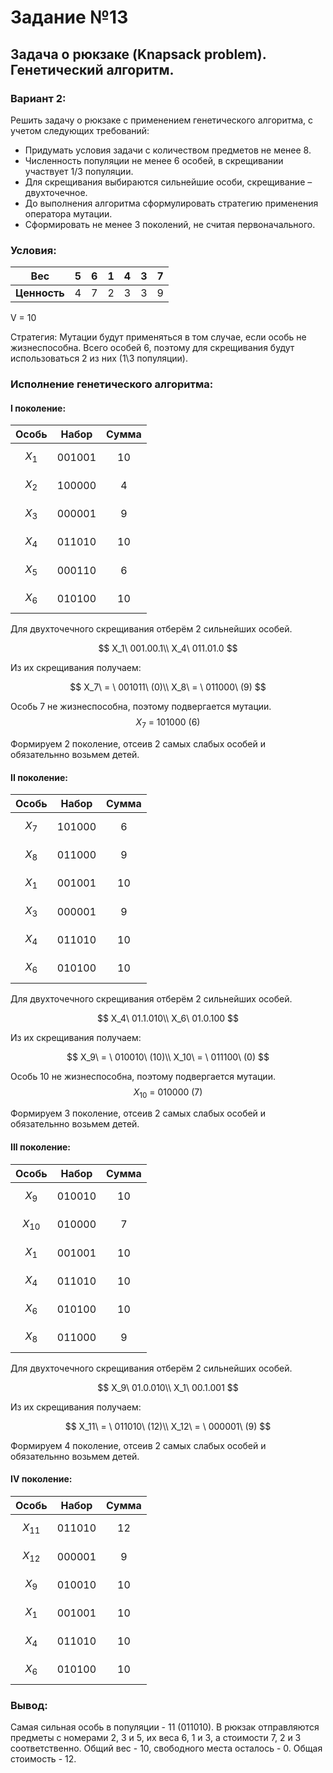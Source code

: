 # Задание №13
## Задача о рюкзаке (Knapsack problem). Генетический алгоритм.
### Вариант 2:
Решить задачу о рюкзаке с применением генетического алгоритма, с учетом следующих требований:
   - Придумать условия задачи с количеством предметов не менее 8.
   - Численность популяции не менее 6 особей, в скрещивании участвует 1/3 популяции. 
   - Для скрещивания выбираются сильнейшие особи, скрещивание – двухточечное.
   - До выполнения алгоритма сформулировать стратегию применения оператора мутации.
   - Сформировать не менее 3 поколений, не считая первоначального.

### Условия:
|    **Вес**     | 5 | 6 | 1 | 4 | 3 | 7 |
|:--------------:|:-:|:-:|:-:|:-:|:-:|:-:|
|  **Ценность**  | 4 | 7 | 2 | 3 | 3 | 9 |

V = 10

Стратегия: Мутации будут применяться в том случае, если особь не жизнеспособна.
Всего особей 6, поэтому для скрещивания будут использоваться 2 из них (1\3 популяции).

### Исполнение генетического алгоритма:

#### I поколение:

|**Особь**|**Набор**|**Cумма**|
|:-------:|:-------:|:-------:|
| $$X_1$$ |  001001 |   10    |
| $$X_2$$ |  100000 |    4    |
| $$X_3$$ |  000001 |    9    |
| $$X_4$$ |  011010 |   10    |
| $$X_5$$ |  000110 |    6    |
| $$X_6$$ |  010100 |   10    |

Для двухточечного скрещивания отберём 2 сильнейших особей.

$$
X_1\ 001.00.1\\
X_4\ 011.01.0
$$

Из их скрещивания получаем:

$$
X_7\ = \ 001011\ (0)\\
X_8\ = \ 011000\ (9)
$$

Особь 7 не жизнеспособна, поэтому подвергается мутации.
$$X_7\ = \ 101000\ (6)$$

Формируем 2 поколение, отсеив 2 самых слабых особей и обязательнно возьмем детей.

#### II поколение:

|**Особь**|**Набор**|**Cумма**|
|:-------:|:-------:|:-------:|
| $$X_7$$ |  101000 |    6    |
| $$X_8$$ |  011000 |    9    |
| $$X_1$$ |  001001 |   10    |
| $$X_3$$ |  000001 |    9    |
| $$X_4$$ |  011010 |   10    |
| $$X_6$$ |  010100 |   10    |

Для двухточечного скрещивания отберём 2 сильнейших особей.

$$
X_4\ 01.1.010\\
X_6\ 01.0.100
$$

Из их скрещивания получаем:

$$
X_9\ = \ 010010\ (10)\\
X_10\ = \ 011100\ (0)
$$

Особь 10 не жизнеспособна, поэтому подвергается мутации.
$$X_10\ = \ 010000\ (7)$$

Формируем 3 поколение, отсеив 2 самых слабых особей и обязательнно возьмем детей.

#### III поколение:

|**Особь**|**Набор**|**Cумма**|
|:-------:|:-------:|:-------:|
| $$X_9$$ |  010010 |   10    |
| $$X_10$$|  010000 |    7    |
| $$X_1$$ |  001001 |   10    |
| $$X_4$$ |  011010 |   10    |
| $$X_6$$ |  010100 |   10    |
| $$X_8$$ |  011000 |    9    |

Для двухточечного скрещивания отберём 2 сильнейших особей.

$$
X_9\ 01.0.010\\
X_1\ 00.1.001
$$

Из их скрещивания получаем:

$$
X_11\ = \ 011010\ (12)\\
X_12\ = \ 000001\ (9)
$$

Формируем 4 поколение, отсеив 2 самых слабых особей и обязательнно возьмем детей.

#### IV поколение:

|**Особь**|**Набор**|**Cумма**|
|:-------:|:-------:|:-------:|
| $$X_11$$|  011010 |   12    |
| $$X_12$$|  000001 |    9    |
| $$X_9$$ |  010010 |   10    |
| $$X_1$$ |  001001 |   10    |
| $$X_4$$ |  011010 |   10    |
| $$X_6$$ |  010100 |   10    |

### Вывод:
Самая сильная особь в популяции - 11 (011010).
В рюкзак отправляются предметы с номерами 2, 3 и 5, их веса 6, 1 и 3, а стоимости 7, 2 и 3 соответственно. Общий вес - 10, свободного места осталось - 0. Общая стоимость - 12.